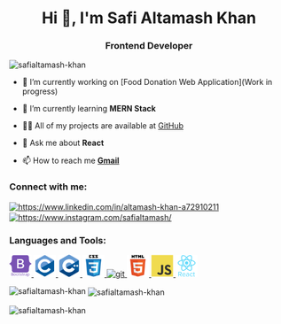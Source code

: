 <h1 align="center">Hi 👋, I'm Safi Altamash Khan</h1>
<h3 align="center">Frontend Developer</h3>

<p align="left"> <img src="https://komarev.com/ghpvc/?username=safialtamash-khan&label=Profile%20views&color=0e75b6&style=flat" alt="safialtamash-khan" /> </p>

- 🔭 I’m currently working on [Food Donation Web Application](Work in progress)

- 🌱 I’m currently learning **MERN Stack**

- 👨‍💻 All of my projects are available at [GitHub](https://github.com/safialtamash-khan?tab=repositories)

- 💬 Ask me about **React**

- 📫 How to reach me [**Gmail**](altamash167@gmail.com)

<h3 align="left">Connect with me:</h3>
<p align="left">
<a href="https://linkedin.com/in/https://www.linkedin.com/in/altamash-khan-a72910211" target="blank"><img align="center" src="https://raw.githubusercontent.com/rahuldkjain/github-profile-readme-generator/master/src/images/icons/Social/linked-in-alt.svg" alt="https://www.linkedin.com/in/altamash-khan-a72910211" height="30" width="40" /></a>
<a href="https://instagram.com/https://www.instagram.com/safialtamash/" target="blank"><img align="center" src="https://raw.githubusercontent.com/rahuldkjain/github-profile-readme-generator/master/src/images/icons/Social/instagram.svg" alt="https://www.instagram.com/safialtamash/" height="30" width="40" /></a>
</p>

<h3 align="left">Languages and Tools:</h3>
<p align="left"> <a href="https://getbootstrap.com" target="_blank" rel="noreferrer"> <img src="https://raw.githubusercontent.com/devicons/devicon/master/icons/bootstrap/bootstrap-plain-wordmark.svg" alt="bootstrap" width="40" height="40"/> </a> <a href="https://www.cprogramming.com/" target="_blank" rel="noreferrer"> <img src="https://raw.githubusercontent.com/devicons/devicon/master/icons/c/c-original.svg" alt="c" width="40" height="40"/> </a> <a href="https://www.w3schools.com/cpp/" target="_blank" rel="noreferrer"> <img src="https://raw.githubusercontent.com/devicons/devicon/master/icons/cplusplus/cplusplus-original.svg" alt="cplusplus" width="40" height="40"/> </a> <a href="https://www.w3schools.com/css/" target="_blank" rel="noreferrer"> <img src="https://raw.githubusercontent.com/devicons/devicon/master/icons/css3/css3-original-wordmark.svg" alt="css3" width="40" height="40"/> </a> <a href="https://git-scm.com/" target="_blank" rel="noreferrer"> <img src="https://www.vectorlogo.zone/logos/git-scm/git-scm-icon.svg" alt="git" width="40" height="40"/> </a> <a href="https://www.w3.org/html/" target="_blank" rel="noreferrer"> <img src="https://raw.githubusercontent.com/devicons/devicon/master/icons/html5/html5-original-wordmark.svg" alt="html5" width="40" height="40"/> </a> <a href="https://developer.mozilla.org/en-US/docs/Web/JavaScript" target="_blank" rel="noreferrer"> <img src="https://raw.githubusercontent.com/devicons/devicon/master/icons/javascript/javascript-original.svg" alt="javascript" width="40" height="40"/> </a> <a href="https://reactjs.org/" target="_blank" rel="noreferrer"> <img src="https://raw.githubusercontent.com/devicons/devicon/master/icons/react/react-original-wordmark.svg" alt="react" width="40" height="40"/> </a> </p>

<p><img align="left" src="https://github-readme-stats.vercel.app/api/top-langs?username=safialtamash-khan&show_icons=true&locale=en&layout=compact" alt="safialtamash-khan" /></p>

<p>&nbsp;<img align="center" src="https://github-readme-stats.vercel.app/api?username=safialtamash-khan&show_icons=true&locale=en" alt="safialtamash-khan" /></p>

<p><img align="center" src="https://github-readme-streak-stats.herokuapp.com/?user=safialtamash-khan&" alt="safialtamash-khan" /></p>
